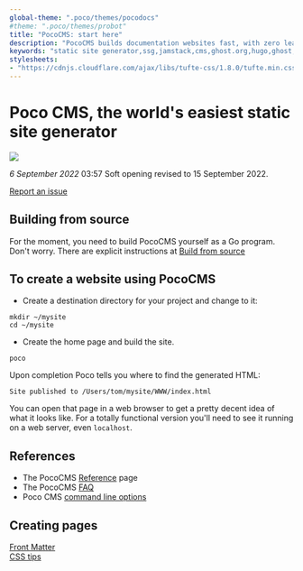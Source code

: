 ```yaml
---
global-theme: ".poco/themes/pocodocs"
#theme: ".poco/themes/probot"
title: "PocoCMS: start here"
description: "PocoCMS builds documentation websites fast, with zero learning or configuration required"
keywords: "static site generator,ssg,jamstack,cms,ghost.org,hugo,ghost,gohugo.io"
stylesheets:
- "https://cdnjs.cloudflare.com/ajax/libs/tufte-css/1.8.0/tufte.min.css"
---
```

# Poco CMS, the world's easiest static site generator


![](https://www.youtube.com/watch?v=dQw4w9WgXcQ)

*6 September 2022* 03:57 Soft opening revised to 15 September 2022.

[Report an issue](https://github.com/pococms/poco/issues)

## Building from source

For the moment, you need to build PocoCMS yourself as a 
Go program. Don't worry. There are explicit instructions at
[Build from source](pages/build-from-source.html)

## To create a website using PocoCMS

* Create a destination directory for your project and change to it:

```
mkdir ~/mysite
cd ~/mysite
```

* Create the home page and build the site.

```
poco
```

Upon completion Poco tells you where to find
the generated HTML:

```
Site published to /Users/tom/mysite/WWW/index.html
```

You can open that page in a web browser to get a pretty decent
idea of what it looks like. For a totally functional version
you'll need to see it running on a web server, even `localhost`.


## References
* The PocoCMS [Reference](pages/reference.html) page
* The PocoCMS [FAQ](pages/faq.html)
* Poco CMS [command line options](pages/cli.html)

## Creating pages
[Front Matter](pages/front-matter.html)  
[CSS tips](pages/css-tips.html)  



